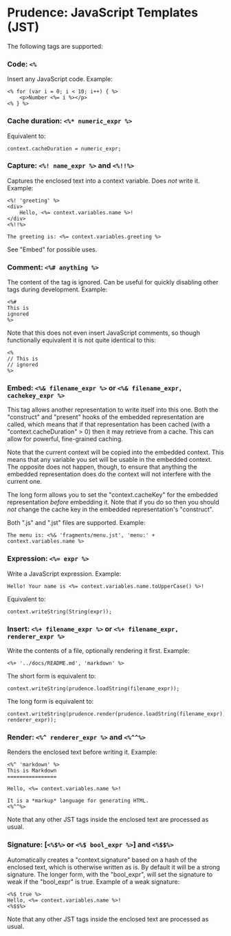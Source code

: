Prudence: JavaScript Templates (JST)
====================================

The following tags are supported:

### Code: `<%`

Insert any JavaScript code. Example:

    <% for (var i = 0; i < 10; i++) { %>
        <p>Number <%= i %></p>
    <% } %>

### Cache duration: `<%* numeric_expr %>`

Equivalent to:

    context.cacheDuration = numeric_expr;

### Capture: `<%! name_expr %>` and `<%!!%>`

Captures the enclosed text into a context variable. Does *not* write it. Example:

    <%! 'greeting' %>
    <div>
        Hello, <%= context.variables.name %>!
    </div>
    <%!!%>

    The greeting is: <%= context.variables.greeting %>

See "Embed" for possible uses.

### Comment: `<%# anything %>`

The content of the tag is ignored. Can be useful for quickly disabling other tags
during development. Example:

    <%#
    This is
    ignored
    %>

Note that this does not even insert JavaScript comments, so though functionally
equivalent it is not quite identical to this:

    <%
    // This is
    // ignored
    %>

### Embed: `<%& filename_expr %>` or `<%& filename_expr, cachekey_expr %>`

This tag allows another representation to write itself into this one. Both the "construct"
and "present" hooks of the embedded representation are called, which means that if that
representation has been cached (with a "context.cacheDuration" > 0) then it may retrieve
from a cache. This can allow for powerful, fine-grained caching.

Note that the current context will be copied into the embedded context. This means that any
variable you set will be usable in the embedded context. The opposite does not happen,
though, to ensure that anything the embedded representation does do the context will not
interfere with the current one.

The long form allows you to set the "context.cacheKey" for the embedded representation
*before* embedding it. Note that if you do so then you should *not* change the cache key
in the embedded representation's "construct".

Both ".js" and ".jst" files are supported. Example:

    The menu is: <%& 'fragments/menu.jst', 'menu:' + context.variables.name %>

### Expression: `<%= expr %>`

Write a JavaScript expression. Example:

    Hello! Your name is <%= context.variables.name.toUpperCase() %>!

Equivalent to:

    context.writeString(String(expr));

### Insert: `<%+ filename_expr %>` or `<%+ filename_expr, renderer_expr %>`

Write the contents of a file, optionally rendering it first. Example:

    <%+ '../docs/README.md', 'markdown' %>

The short form is equivalent to:

    context.writeString(prudence.loadString(filename_expr));

The long form is equivalent to:

    context.writeString(prudence.render(prudence.loadString(filename_expr), renderer_expr));

### Render: `<%^ renderer_expr %>` and `<%^^%>`

Renders the enclosed text before writing it. Example:

    <%^ 'markdown' %>
    This is Markdown
    ================

    Hello, <%= context.variables.name %>!

    It is a *markup* language for generating HTML.
    <%^^%>

Note that any other JST tags inside the enclosed text are processed as usual.

### Signature: [`<%$%>` or `<%$ bool_expr %>`] and `<%$$%>`

Automatically creates a "context.signature" based on a hash of the enclosed text,
which is otherwise written as is. By default it will be a strong signature. The
longer form, with the "bool_expr", will set the signature to weak if the "bool_expr"
is true. Example of a weak signature:

    <%$ true %>
    Hello, <%= context.variables.name %>!
    <%$$%>

Note that any other JST tags inside the enclosed text are processed as usual.
